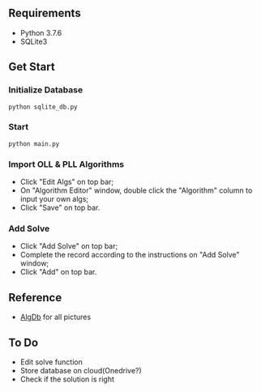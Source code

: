 ## Requirements

- Python 3.7.6
- SQLite3

## Get Start

### Initialize Database

```shell
python sqlite_db.py
```

### Start

```shell
python main.py
```

### Import OLL & PLL Algorithms

- Click "Edit Algs" on top bar;
- On "Algorithm Editor" window, double click the "Algorithm" column to input your own algs;
- Click "Save" on top bar.

### Add Solve

- Click "Add Solve" on top bar;
- Complete the record according to the instructions on "Add Solve" window;
- Click "Add" on top bar.

## Reference

- [AlgDb](http://algdb.net/puzzle/333) for all pictures

## To Do

- Edit solve function
- Store database on cloud(Onedrive?)
- Check if the solution is right